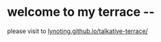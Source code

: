 # welcome to my terrace --

please visit to 
[lynoting.github.io/talkative-terrace/](lynoting.github.io/talkative-terrace/)

